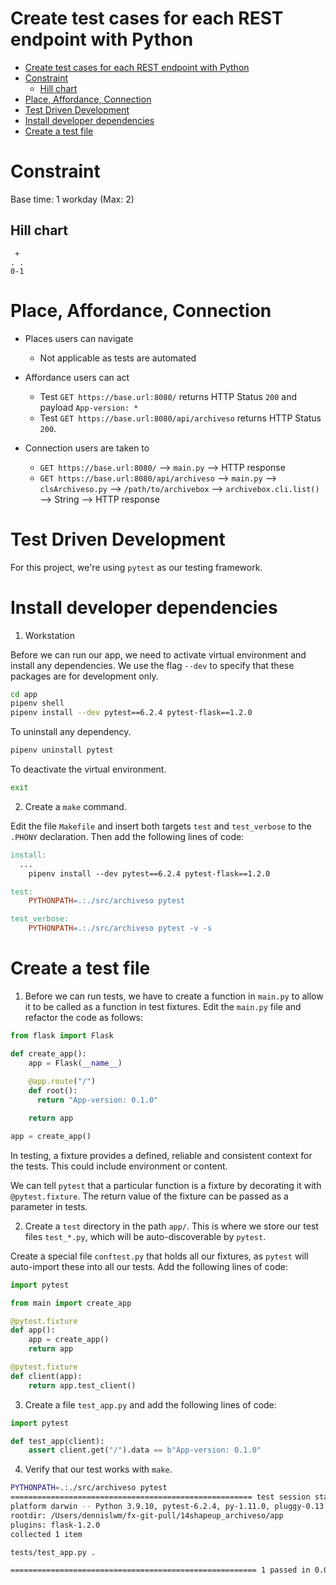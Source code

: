 # Create test cases for each REST endpoint with Python

<!-- TOC -->

- [Create test cases for each REST endpoint with Python](#create-test-cases-for-each-rest-endpoint-with-python)
- [Constraint](#constraint)
    - [Hill chart](#hill-chart)
- [Place, Affordance, Connection](#place-affordance-connection)
- [Test Driven Development](#test-driven-development)
- [Install developer dependencies](#install-developer-dependencies)
- [Create a test file](#create-a-test-file)

<!-- /TOC -->

# Constraint

Base time: 1 workday (Max: 2)

## Hill chart
```
 +
. .
0-1
```

# Place, Affordance, Connection

* Places users can navigate
  * Not applicable as tests are automated

* Affordance users can act
  * Test `GET https://base.url:8080/` returns HTTP Status `200` and payload `App-version: *`
  * Test `GET https://base.url:8080/api/archiveso` returns HTTP Status `200`.

* Connection users are taken to
  * `GET https://base.url:8080/` --> `main.py` --> HTTP response
  * `GET https://base.url:8080/api/archiveso` --> `main.py` --> `clsArchiveso.py` --> `/path/to/archivebox` --> `archivebox.cli.list()` --> String --> HTTP response

# Test Driven Development

For this project, we're using `pytest` as our testing framework. 

# Install developer dependencies

1. Workstation

Before we can run our app, we need to activate virtual environment and install any dependencies. We use the flag `--dev` to specify that these packages are for development only.

```sh
cd app
pipenv shell
pipenv install --dev pytest==6.2.4 pytest-flask==1.2.0
```

To uninstall any dependency.

```sh
pipenv uninstall pytest
```

To deactivate the virtual environment.

```sh
exit
```

2. Create a `make` command.

Edit the file `Makefile` and insert both targets `test` and `test_verbose` to the `.PHONY` declaration. Then add the following lines of code:

```makefile
install:
  ...
	pipenv install --dev pytest==6.2.4 pytest-flask==1.2.0

test: 
	PYTHONPATH=.:./src/archiveso pytest

test_verbose: 
	PYTHONPATH=.:./src/archiveso pytest -v -s
```

# Create a test file

1. Before we can run tests, we have to create a function in `main.py` to allow it to be called as a function in test fixtures. Edit the `main.py` file and refactor the code as follows:

```py
from flask import Flask

def create_app():
    app = Flask(__name__)
    
    @app.route("/")
    def root():
      return "App-version: 0.1.0"

    return app

app = create_app()
```

In testing, a fixture provides a defined, reliable and consistent context for the tests. This could include environment or content. 

We can tell `pytest` that a particular function is a fixture by decorating it with `@pytest.fixture`. The return value of the fixture can be passed as a parameter in tests.

2. Create a `test` directory in the path `app/`. This is where we store our test files `test_*.py`, which will be auto-discoverable by `pytest`.

Create a special file `conftest.py` that holds all our fixtures, as `pytest` will auto-import these into all our tests. Add the following lines of code:

```py
import pytest

from main import create_app

@pytest.fixture
def app():
    app = create_app()
    return app

@pytest.fixture
def client(app):
    return app.test_client()
```

3. Create a file `test_app.py` and add the following lines of code:

```py
import pytest

def test_app(client):
    assert client.get("/").data == b"App-version: 0.1.0"
```

4. Verify that our test works with `make`.

```sh
PYTHONPATH=.:./src/archiveso pytest
====================================================== test session starts =======================================================
platform darwin -- Python 3.9.10, pytest-6.2.4, py-1.11.0, pluggy-0.13.1
rootdir: /Users/dennislwm/fx-git-pull/14shapeup_archiveso/app
plugins: flask-1.2.0
collected 1 item                                                                                                                 

tests/test_app.py .                                                                                                        [100%]

======================================================= 1 passed in 0.01s ========================================================
```